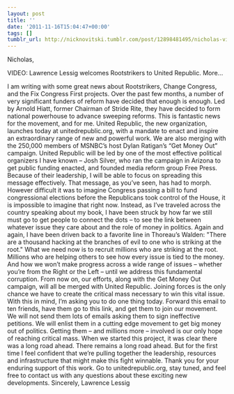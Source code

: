 ```yaml
---
layout: post
title: ''
date: '2011-11-16T15:04:47+00:00'
tags: []
tumblr_url: http://nicknovitski.tumblr.com/post/12898481495/nicholas-video-lawrence-lessig-welcomes
---
```

Nicholas,

VIDEO: Lawrence Lessig welcomes Rootstrikers to United Republic. More…

I am writing with some great news about Rootstrikers, Change Congress, and the Fix Congress First projects.
Over the past few months, a number of very significant funders of reform have decided that enough is enough. Led by Arnold Hiatt, former Chairman of Stride Rite, they have decided to form national powerhouse to advance sweeping reforms.
This is fantastic news for the movement, and for me. United Republic, the new organization, launches today at unitedrepublic.org, with a mandate to enact and inspire an extraordinary range of new and powerful work. We are also merging with the 250,000 members of MSNBC’s host Dylan Ratigan’s “Get Money Out” campaign.
United Republic will be led by one of the most effective political organizers I have known – Josh Silver, who ran the campaign in Arizona to get public funding enacted, and founded media reform group Free Press.
Because of their leadership, I will be able to focus on spreading this message effectively.
That message, as you’ve seen, has had to morph. However difficult it was to imagine Congress passing a bill to fund congressional elections before the Republicans took control of the House, it is impossible to imagine that right now.
Instead, as I’ve traveled across the country speaking about my book, I have been struck by how far we still must go to get people to connect the dots – to see the link between whatever issue they care about and the role of money in politics. Again and again, I have been driven back to a favorite line in Thoreau’s Walden:
"There are a thousand hacking at the branches of evil to one who is striking at the root."
What we need now is to recruit millions who are striking at the root. Millions who are helping others to see how every issue is tied to the money. And how we won’t make progress across a wide range of issues – whether you’re from the Right or the Left – until we address this fundamental corruption.
From now on, our efforts, along with the Get Money Out campaign, will all be merged with United Republic. Joining forces is the only chance we have to create the critical mass necessary to win this vital issue.
With this in mind, I’m asking you to do one thing today. Forward this email to ten friends, have them go to this link, and get them to join our movement. We will not send them lots of emails asking them to sign ineffective petitions. We will enlist them in a cutting edge movement to get big money out of politics. Getting them – and millions more – involved is our only hope of reaching critical mass.
When we started this project, it was clear there was a long road ahead. There remains a long road ahead. But for the first time I feel confident that we’re pulling together the leadership, resources and infrastructure that might make this fight winnable.
Thank you for your enduring support of this work. Go to unitedrepublic.org, stay tuned, and feel free to contact us with any questions about these exciting new developments.
Sincerely,
Lawrence Lessig
